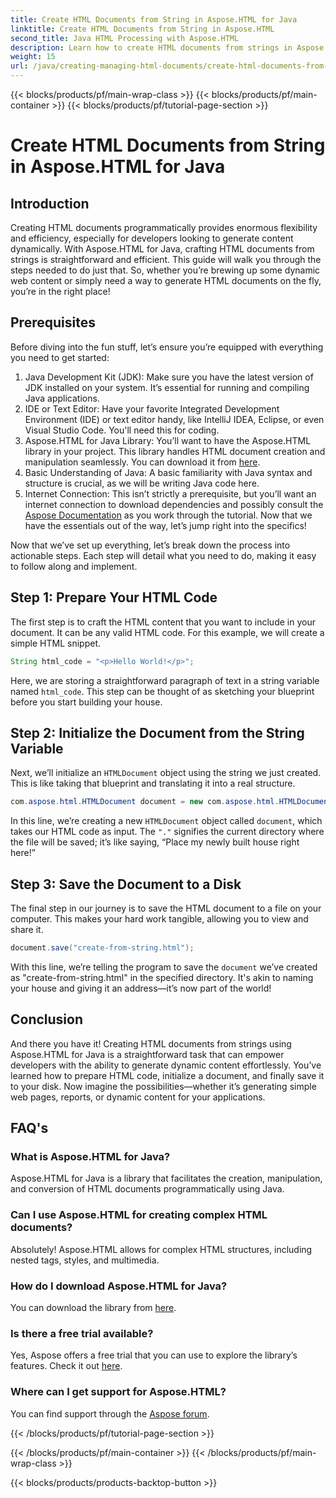 ```yaml
---
title: Create HTML Documents from String in Aspose.HTML for Java
linktitle: Create HTML Documents from String in Aspose.HTML
second_title: Java HTML Processing with Aspose.HTML
description: Learn how to create HTML documents from strings in Aspose.HTML for Java with this step-by-step guide.
weight: 15
url: /java/creating-managing-html-documents/create-html-documents-from-string/
---
```


{{< blocks/products/pf/main-wrap-class >}}
{{< blocks/products/pf/main-container >}}
{{< blocks/products/pf/tutorial-page-section >}}

# Create HTML Documents from String in Aspose.HTML for Java

## Introduction
Creating HTML documents programmatically provides enormous flexibility and efficiency, especially for developers looking to generate content dynamically. With Aspose.HTML for Java, crafting HTML documents from strings is straightforward and efficient. This guide will walk you through the steps needed to do just that. So, whether you’re brewing up some dynamic web content or simply need a way to generate HTML documents on the fly, you’re in the right place!
## Prerequisites
Before diving into the fun stuff, let’s ensure you’re equipped with everything you need to get started:
1. Java Development Kit (JDK): Make sure you have the latest version of JDK installed on your system. It’s essential for running and compiling Java applications.
2. IDE or Text Editor: Have your favorite Integrated Development Environment (IDE) or text editor handy, like IntelliJ IDEA, Eclipse, or even Visual Studio Code. You'll need this for coding.
3. Aspose.HTML for Java Library: You’ll want to have the Aspose.HTML library in your project. This library handles HTML document creation and manipulation seamlessly. You can download it from [here](https://releases.aspose.com/html/java/).
4. Basic Understanding of Java: A basic familiarity with Java syntax and structure is crucial, as we will be writing Java code here.
5. Internet Connection: This isn’t strictly a prerequisite, but you’ll want an internet connection to download dependencies and possibly consult the [Aspose Documentation](https://reference.aspose.com/html/java/) as you work through the tutorial.
Now that we have the essentials out of the way, let’s jump right into the specifics!

Now that we’ve set up everything, let’s break down the process into actionable steps. Each step will detail what you need to do, making it easy to follow along and implement.
## Step 1: Prepare Your HTML Code

The first step is to craft the HTML content that you want to include in your document. It can be any valid HTML code. For this example, we will create a simple HTML snippet.
```java
String html_code = "<p>Hello World!</p>";
```
Here, we are storing a straightforward paragraph of text in a string variable named `html_code`. This step can be thought of as sketching your blueprint before you start building your house.
## Step 2: Initialize the Document from the String Variable

Next, we’ll initialize an `HTMLDocument` object using the string we just created. This is like taking that blueprint and translating it into a real structure.
```java
com.aspose.html.HTMLDocument document = new com.aspose.html.HTMLDocument(html_code, ".");
```
In this line, we’re creating a new `HTMLDocument` object called `document`, which takes our HTML code as input. The `"."` signifies the current directory where the file will be saved; it’s like saying, “Place my newly built house right here!”
## Step 3: Save the Document to a Disk

The final step in our journey is to save the HTML document to a file on your computer. This makes your hard work tangible, allowing you to view and share it.
```java
document.save("create-from-string.html");
```
With this line, we’re telling the program to save the `document` we’ve created as "create-from-string.html" in the specified directory. It's akin to naming your house and giving it an address—it’s now part of the world!
## Conclusion
And there you have it! Creating HTML documents from strings using Aspose.HTML for Java is a straightforward task that can empower developers with the ability to generate dynamic content effortlessly. You’ve learned how to prepare HTML code, initialize a document, and finally save it to your disk. Now imagine the possibilities—whether it’s generating simple web pages, reports, or dynamic content for your applications.
## FAQ's
### What is Aspose.HTML for Java?
Aspose.HTML for Java is a library that facilitates the creation, manipulation, and conversion of HTML documents programmatically using Java.
### Can I use Aspose.HTML for creating complex HTML documents?
Absolutely! Aspose.HTML allows for complex HTML structures, including nested tags, styles, and multimedia.
### How do I download Aspose.HTML for Java?
You can download the library from [here](https://releases.aspose.com/html/java/).
### Is there a free trial available?
Yes, Aspose offers a free trial that you can use to explore the library’s features. Check it out [here](https://releases.aspose.com/).
### Where can I get support for Aspose.HTML?
You can find support through the [Aspose forum](https://forum.aspose.com/c/html/29).

{{< /blocks/products/pf/tutorial-page-section >}}

{{< /blocks/products/pf/main-container >}}
{{< /blocks/products/pf/main-wrap-class >}}

{{< blocks/products/products-backtop-button >}}
